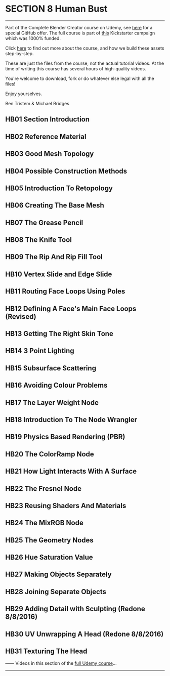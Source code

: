# SECTION 8 Human Bust

****

Part of the Complete Blender Creator course on Udemy, see [here](https://www.udemy.com/blendertutorial/?couponCode=GitHubDiscount) for a special GitHub offer. The full course is part of [this](https://www.kickstarter.com/projects/bentristem/how-to-create-3d-assets-using-blender-online-cours) Kickstarter campaign which was 1000% funded.

Click [here](https://www.udemy.com/blendertutorial/?couponCode=GitHubDiscount) to find out more about the course, and how we build these assets step-by-step.

These are just the files from the course, not the actual tutorial videos. At the time of writing this course has several hours of high-quality videos.

You're welcome to download, fork or do whatever else legal with all the files!

Enjoy yourselves.

Ben Tristem & Michael Bridges


## HB01 Section Introduction

## HB02 Reference Material

## HB03 Good Mesh Topology

## HB04 Possible Construction Methods 

## HB05 Introduction To Retopology

## HB06 Creating The Base Mesh

## HB07 The Grease Pencil

## HB08 The Knife Tool

## HB09 The Rip And Rip Fill Tool

## HB10 Vertex Slide and Edge Slide

## HB11 Routing Face Loops Using Poles

## HB12 Defining A Face's Main Face Loops (Revised)

## HB13 Getting The Right Skin Tone

## HB14 3 Point Lighting

## HB15 Subsurface Scattering

## HB16 Avoiding Colour Problems

## HB17 The Layer Weight Node

## HB18 Introduction To The Node Wrangler

## HB19 Physics Based Rendering (PBR)

## HB20 The ColorRamp Node 

## HB21 How Light Interacts With A Surface

## HB22 The Fresnel Node

## HB23 Reusing Shaders And Materials

## HB24 The MixRGB Node

## HB25 The Geometry Nodes

## HB26 Hue Saturation Value

## HB27 Making Objects Separately

## HB28 Joining Separate Objects

## HB29 Adding Detail with Sculpting (Redone 8/8/2016)

## HB30 UV Unwrapping A Head (Redone 8/8/2016)

## HB31 Texturing The Head


——
Videos in this section of the [full Udemy course](https://www.udemy.com/blendertutorial/?couponCode=GitHubDiscount)...

---
